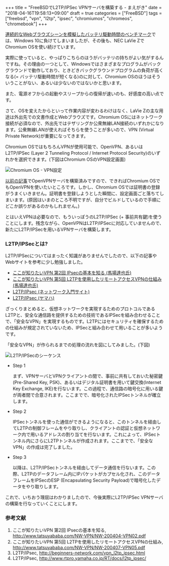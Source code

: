 +++
title = "FreeBSDでL2TP/IPSec VPNサーバを構築する - まえがき"
date = "2018-04-16T19:58:13+09:00"
draft = true
categories = ["FreeBSD"]
tags = ["freebsd", "vpn", "l2tp", "ipsec", "chromiumos", "chromeos", "chromebook"]
+++

[連続的なWebブラウズシーンを模擬したバッテリ駆動時間のベンチマーク](/post/chromiumos-self-build-bench/)では、Windows 10に負けてしまいましたが、その後も、NEC LaVie ZでChromium OSを使い続けています。

実際に使っていると、やっぱりこちらのほうがバッテリの持ちがよい気がするんですね。その理由の一つとして、Windowsではさまざまなプログラムがバックグラウンドで動作しており、ときどきバックグラウンドプログラムの負荷が高くなる(= バッテリ駆動時間が短くなる)のに対して、Chromium OSのほうはそういうことがない、あるいは少ないのではないかと思います。

また、電源オフからの起動やスリープからの復帰が速いのも、好感度の高い点です。

さて、OSを変えたからといって作業内容が変わるわけはなく、LaVie Zの主な用途は外出先での文書作成とWebブラウズです。Chromium OSにはネットワーク接続が必須なので、外出先ではテザリングか公衆無線LAN接続のいずれかになります。公衆無線LANが使えればそちらを使うことが多いので、VPN (Virtual Private Network)が重要になってきます。

Chromium OSではもちろんVPNが使用可能で、OpenVPN、あるいはL2TP/IPSec (Layer 2 Tunneling Protocol / Internet Protocol Security)のいずれかを選択できます。(下図はChromium OSのVPN設定画面)

![Chromium OS - VPN設定](/img/chromiumos/chromiumos-vpn-setting.png)

[以前の記事](/post/freebsd-openvpn-server-server/)でOpenVPNサーバを構築済みですので、できればChromium OSでもOpenVPNを使いたいところです。しかし、Chromium OSでは証明書の登録がうまくいきません。証明書を登録しようとした瞬間に、設定画面ごと落ちてしまいます。(原因はいまのところ不明ですが、自分でビルドしているので手順にどこか誤りがあるのかもしれません。)

とはいえVPNは必要なので、もういっぽうのL2TP/IPSec (+ 事前共有鍵)を使うことにします。残念ながら、OpenVPNはL2TP/IPSecに対応していませんので、新たにL2TP/IPSecを用いるVPNサーバを構築します。

### L2TP/IPSecとは?
L2TP/IPSecについてはまったく知識がありませんでしたので、以下の記事やWebサイトを参考に少し勉強しました。

- [ここが知りたいVPN 第2回 IPsecの基本を知る (馬場達也氏)](http://www.tatsuyababa.com/NW-VPN/NW-200404-VPN02.pdf)
- [ここが知りたいVPN 第5回 L2TPを使用したリモートアクセスVPNの仕組み (馬場達也氏)](http://www.tatsuyababa.com/NW-VPN/NW-200407-VPN05.pdf)
- [L2TP/IPsec (ネットワーク入門サイト)](http://beginners-network.com/vpn_l2tp_ipsec.html)
- [L2TP/IPsec (ヤマハ)](http://www.rtpro.yamaha.co.jp/RT/docs/l2tp_ipsec/)

ざっくりまとめると、仮想ネットワークを実現するためのプロトコルであるL2TPと、安全な通信路を提供するための技術であるIPSecを組み合わせることで、「安全なVPN」を実現するものです。L2TPにはセキュリティを確保するための仕組みが規定されていないため、IPSecと組み合わせて用いることが多いようです。

「安全なVPN」が作られるまでの処理の流れを図にしてみました。(下図)

![L2TP/IPSecのシーケンス](/img/diagram/l2tp-ipsec-sequence.png)

- Step 1

    まず、VPNサーバとVPNクライアントの間で、事前に共有しておいた秘密鍵(Pre-Shared Key, PSK)、あるいはデジタル証明書を用いて鍵交換(Internet Key Exchange, IKE)を行ないます。この過程で、通信路の暗号化に用いる鍵が両者間で合意されます。ここまでで、暗号化されたIPSecトンネルが確立します。

- Step 2

    IPSecトンネルを使った通信ができるようになると、このトンネルを経由してL2TPの制御フレームをやり取りし、クライアントの認証と仮想ネットワーク内で用いるアドレスの割り当てを行ないます。これによって、IPSecトンネル内にさらにL2TPトンネルが作成されます。ここまでで、「安全なVPN」の作成は完了しました。

- Step 3

    以降は、L2TP/IPSecトンネルを経由してデータ通信を行ないます。この際、L2TPのデータフレーム内にIPパケットがカプセル化され、このデータフレームをIPSecのESP (Encapsulating Security Payload)で暗号化したデータをやり取りします。

これで、いちおう理屈はわかりましたので、今後実際にL2TP/IPSec VPNサーバの構築を行なっていくことにします。

### 参考文献
1. ここが知りたいVPN 第2回 IPsecの基本を知る, http://www.tatsuyababa.com/NW-VPN/NW-200404-VPN02.pdf
1. ここが知りたいVPN 第5回 L2TPを使用したリモートアクセスVPNの仕組み, http://www.tatsuyababa.com/NW-VPN/NW-200407-VPN05.pdf
1. L2TP/IPsec, http://beginners-network.com/vpn_l2tp_ipsec.html
1. L2TP/IPsec, http://www.rtpro.yamaha.co.jp/RT/docs/l2tp_ipsec/
